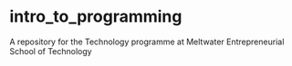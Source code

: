 # intro_to_programming
A repository for the Technology programme at Meltwater Entrepreneurial School of Technology
